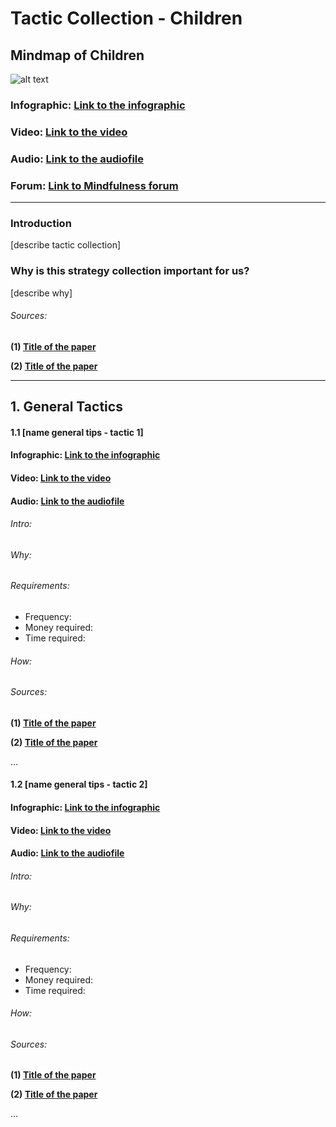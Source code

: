 # Tactic Collection - Children

## Mindmap of Children

![alt text]()

### Infographic: **[Link to the infographic]()**
### Video: **[Link to the video]()**
### Audio: **[Link to the audiofile]()**
### Forum: **[Link to Mindfulness forum]()**

___

### Introduction
[describe tactic collection]
### Why is this strategy collection important for us?
[describe why]
######  Sources: 

**(1) [Title of the paper]()**

**(2) [Title of the paper]()**

___




## 1. General Tactics
####  1.1 [name general tips - tactic 1] 

#### Infographic: **[Link to the infographic]()**
#### Video: **[Link to the video]()**
#### Audio: **[Link to the audiofile]()**

###### Intro:
###### Why:
###### Requirements:
- Frequency:
- Money required:
- Time required:


###### How:
###### Sources: 

  **(1) [Title of the paper]()**

  **(2) [Title of the paper]()**

  ...



####  1.2 [name general tips - tactic 2] 

#### Infographic: **[Link to the infographic]()**
#### Video: **[Link to the video]()**
#### Audio: **[Link to the audiofile]()**

###### Intro:
###### Why:
###### Requirements:
- Frequency:
- Money required:
- Time required:


###### How:
###### Sources:

**(1) [Title of the paper]()**

**(2) [Title of the paper]()**

...


